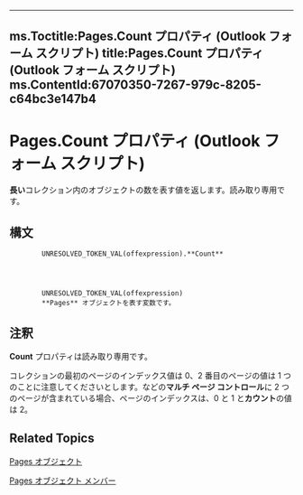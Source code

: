 

---
ms.Toctitle:Pages.Count プロパティ (Outlook フォーム スクリプト)
title:Pages.Count プロパティ (Outlook フォーム スクリプト)
ms.ContentId:67070350-7267-979c-8205-c64bc3e147b4
---
# Pages.Count プロパティ (Outlook フォーム スクリプト)




**長い**コレクション内のオブジェクトの数を表す値を返します。読み取り専用です。

## 構文

            UNRESOLVED_TOKEN_VAL(offexpression).**Count**




            UNRESOLVED_TOKEN_VAL(offexpression)
            **Pages** オブジェクトを表す変数です。



## 注釈
**Count** プロパティは読み取り専用です。



コレクションの最初のページのインデックス値は 0、2 番目のページの値は 1 つのことに注意してくださいとします。などの**マルチ ページ コントロール**に 2 つのページが含まれている場合、ページのインデックスは、0 と 1 と**カウント**の値は 2。



## Related Topics

[Pages オブジェクト](20a5339d-1dc7-9b61-d725-d13db72c5f65.md)

[Pages オブジェクト メンバー](8cbf9b2a-f53b-087c-0b8e-f824e967b5a6.md)





